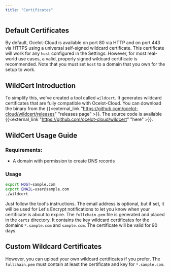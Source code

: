 ```yaml
---
title: "Certificates"
---
```


## Default Certificates

By default, Ocelot-Cloud is available on port 80 via HTTP and on port 443 via HTTPS using a universal self-signed wildcard certificate. This certificate will work for any `host` configured in the Settings. However, for most real-world use cases, a valid, properly signed wildcard certificate is recommended. Note that you must set `host` to a domain that you own for the setup to work.

## WildCert Introduction

To simplify this, we've created a tool called `wildcert`. It generates wildcard certificates that are fully compatible with Ocelot-Cloud. You can download the binary from the {{<external_link "https://github.com/ocelot-cloud/wildcert/releases" "releases page" >}}. The source code is available {{<external_link "https://github.com/ocelot-cloud/wildcert" "here" >}}.

## WildCert Usage Guide

### Requirements:
* A domain with permission to create DNS records

### Usage

```bash
export HOST=sample.com
export EMAIL=user@sample.com
./wildcert
```

Just follow the tool's instructions. The email address is optional, but if set, it will be used for Let's Encrypt notifications to let you know when your certificate is about to expire. The `fullchain.pem` file is generated and placed in the `certs` directory. It contains the key wildcard certificates for the domains `*.sample.com` and `sample.com`. The certificate will be valid for 90 days.

## Custom Wildcard Certificates

However, you can upload your own wildcard certificates if you prefer. The `fullchain.pem` must contain at least the certificate and key for `*.sample.com`.